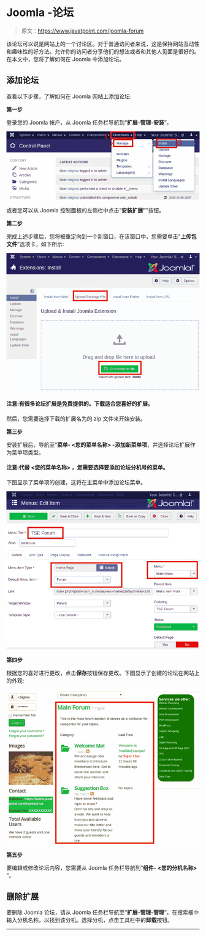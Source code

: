 # Joomla -论坛

> 原文：<https://www.javatpoint.com/joomla-forum>

该论坛可以说是网站上的一个讨论区。对于普通访问者来说，这是保持网站互动性和趣味性的好方法。允许你的访问者分享他们的想法或者和其他人见面是很好的。在本文中，您将了解如何在 Joomla 中添加论坛。

## 添加论坛

查看以下步骤，了解如何在 Joomla 网站上添加论坛:

**第一步**

登录您的 Joomla 帐户，从 Joomla 任务栏导航到“**扩展-管理-安装**”。

![Joomla Forum](img/0f69451b6929fe3d2731db92b0c8e337.png)

或者您可以从 Joomla 控制面板的左侧栏中点击“**安装扩展”**”按钮。

**第二步**

完成上述步骤后，您将被重定向到一个新窗口，在该窗口中，您需要单击“**上传包文件**”选项卡，如下所示:

![Joomla Forum](img/8accb1073eb4a273fd69a0f9df148afa.png)

#### 注意:有很多论坛扩展是免费提供的。下载适合您喜好的扩展。

然后，您需要选择下载的扩展名为的 zip 文件来开始安装。

**第三步**

安装扩展后，导航至“**菜单- <您的菜单名称> -添加新菜单项**，并选择论坛扩展作为菜单项类型。

#### 注意:代替 <您的菜单名称> ，您需要选择要添加论坛分机号的菜单。

下图显示了菜单项的创建，这将在主菜单中添加论坛菜单。

![Joomla Forum](img/164fa5edef260d0d4d9f7e7246343efe.png)

**第四步**

根据您的喜好进行更改，点击**保存**按钮保存更改。下图显示了创建的论坛在网站上的外观:

![Joomla Forum](img/f94c6f056c722a84297d453275db2ccb.png)

**第五步**

要编辑或修改论坛内容，您需要从 Joomla 任务栏导航到“**组件- <您的分机名称>** ”。

## 删除扩展

要删除 Joomla 论坛，请从 Joomla 任务栏导航至“**扩展-管理-管理**”。在搜索框中输入分机名称，以找到该分机。选择分机，点击工具栏中的**卸载**按钮。

* * *